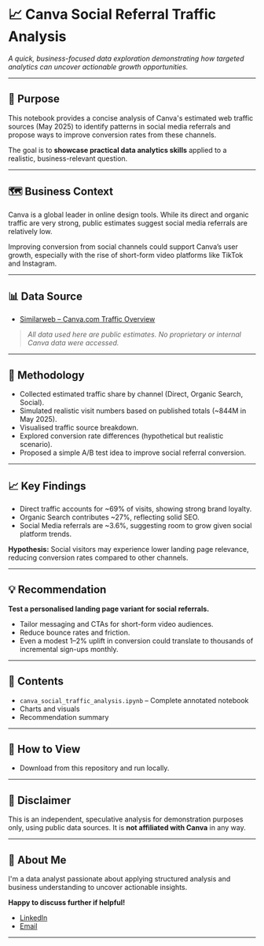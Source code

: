 # 📈 Canva Social Referral Traffic Analysis

_A quick, business-focused data exploration demonstrating how targeted analytics can uncover actionable growth opportunities._

---

## 🎯 Purpose

This notebook provides a concise analysis of Canva's estimated web traffic sources (May 2025) to identify patterns in social media referrals and propose ways to improve conversion rates from these channels.

The goal is to **showcase practical data analytics skills** applied to a realistic, business-relevant question.

---

## 🗺️ Business Context

Canva is a global leader in online design tools. While its direct and organic traffic are very strong, public estimates suggest social media referrals are relatively low.

Improving conversion from social channels could support Canva’s user growth, especially with the rise of short-form video platforms like TikTok and Instagram.

---

## 📊 Data Source

- [Similarweb – Canva.com Traffic Overview](https://www.similarweb.com/website/canva.com/)

> *All data used here are public estimates. No proprietary or internal Canva data were accessed.*

---

## 🧭 Methodology

- Collected estimated traffic share by channel (Direct, Organic Search, Social).
- Simulated realistic visit numbers based on published totals (~844M in May 2025).
- Visualised traffic source breakdown.
- Explored conversion rate differences (hypothetical but realistic scenario).
- Proposed a simple A/B test idea to improve social referral conversion.

---

## 📈 Key Findings

- Direct traffic accounts for ~69% of visits, showing strong brand loyalty.
- Organic Search contributes ~27%, reflecting solid SEO.
- Social Media referrals are ~3.6%, suggesting room to grow given social platform trends.

**Hypothesis:** Social visitors may experience lower landing page relevance, reducing conversion rates compared to other channels.

---

## 💡 Recommendation

**Test a personalised landing page variant for social referrals.**

- Tailor messaging and CTAs for short-form video audiences.
- Reduce bounce rates and friction.
- Even a modest 1–2% uplift in conversion could translate to thousands of incremental sign-ups monthly.

---

## 📂 Contents

- `canva_social_traffic_analysis.ipynb` – Complete annotated notebook
- Charts and visuals
- Recommendation summary

---

## 🚀 How to View

- Download from this repository and run locally.

---

## 📜 Disclaimer

This is an independent, speculative analysis for demonstration purposes only, using public data sources. It is **not affiliated with Canva** in any way.

---

## 🙏 About Me

I'm a data analyst passionate about applying structured analysis and business understanding to uncover actionable insights.

**Happy to discuss further if helpful!**

- [LinkedIn](https://www.linkedin.com/in/s-harish-krishnan/)
- [Email](haricap273@gmail.com)
---
